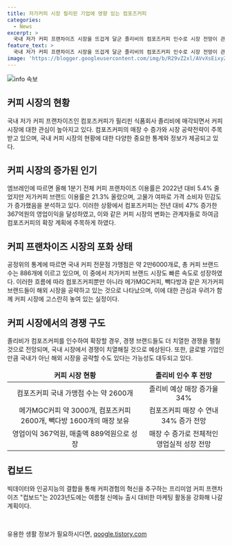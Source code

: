 ```yaml
---
title: 저가커피 시장 필리핀 기업에 영향 있는 컴포즈커피
categories:
  - News
excerpt: >
  국내 저가 커피 프랜차이즈 시장을 뜨겁게 달군 졸리비의 컴포즈커피 인수로 시장 전망이 관심을 받고 있다. 졸리비는 연내 컴포즈커피 매장을 늘리고 지분 70%를 2억3800만달러에 인수하여 매장 수 증가를 예고했다. 컴포즈커피의 확장 계획이 주목받는 가운데, 저가커피 시장 포화 상태의 업계 의견도 나온다. 발전 가능성에 대한 관심이 높아지며, 해외 시장을 공략하는 움직임도 보인다. 이에 따라 국내 및 해외 시장에서의 경쟁이 더욱 치열해질 전망이며, 졸리비의 확장 방향에 관심이 쏠리고 있다.
feature_text: >
  국내 저가 커피 프랜차이즈 시장을 뜨겁게 달군 졸리비의 컴포즈커피 인수로 시장 전망이 관심을 받고 있다. 졸리비는 연내 컴포즈커피 매장을 늘리고 지분 70%를 2억3800만달러에 인수하여 매장 수 증가를 예고했다. 컴포즈커피의 확장 계획이 주목받는 가운데, 저가커피 시장 포화 상태의 업계 의견도 나온다. 발전 가능성에 대한 관심이 높아지며, 해외 시장을 공략하는 움직임도 보인다. 이에 따라 국내 및 해외 시장에서의 경쟁이 더욱 치열해질 전망이며, 졸리비의 확장 방향에 관심이 쏠리고 있다.
image: 'https://blogger.googleusercontent.com/img/b/R29vZ2xl/AVvXsEixyZcFfHzMRdzZMjFBmAUKJYCLCGyLL1o632UiGVXcaFdKo_bkvkuCioo0uUKlGfBVcT3P84aROyZIXSBEx3Aw5nCQ3pTgDom1WDC4m8eifvWiAmWEEVb4x6G_l8C0QH225ldMjyaFvpxGEBGNO37VmDTDMHGhJPq73UglMfDca1-0aw/s1600/blogspot.png'
---
```


<p><img src="https://blogger.googleusercontent.com/img/b/R29vZ2xl/AVvXsEixyZcFfHzMRdzZMjFBmAUKJYCLCGyLL1o632UiGVXcaFdKo_bkvkuCioo0uUKlGfBVcT3P84aROyZIXSBEx3Aw5nCQ3pTgDom1WDC4m8eifvWiAmWEEVb4x6G_l8C0QH225ldMjyaFvpxGEBGNO37VmDTDMHGhJPq73UglMfDca1-0aw/s1600/blogspot.png" alt="info 속보" /></p>

<h2 data-ke-size="size26">커피 시장의 현황</h2>

<p data-ke-size="size16">국내 저가 커피 프랜차이즈인 컴포즈커피가 필리핀 식품회사 졸리비에 매각되면서 커피 시장에 대한 관심이 높아지고 있다. 컴포즈커피의 매장 수 증가와 시장 공략전략이 주목받고 있으며, 국내 커피 시장의 현황에 대한 다양한 중요한 통계와 정보가 제공되고 있다.</p>

<h2 data-ke-size="size26">커피 시장의 증가된 인기</h2>

<p data-ke-size="size16">엠브레인에 따르면 올해 1분기 전체 커피 프랜차이즈 이용률은 2022년 대비 5.4% 줄었지만 저가커피 브랜드 이용률은 21.3% 올랐으며, 고물가 여파로 가격 소비자 민감도가 증가했음을 분석하고 있다. 이러한 상황에서 컴포즈커피는 전년 대비 47% 증가한 367억원의 영업이익을 달성하였고, 이와 같은 커피 시장의 변화는 관계자들로 하여금 컴포즈커피의 확장 계획에 주목하게 하였다.</p>

<h2 data-ke-size="size26">커피 프랜차이즈 시장의 포화 상태</h2>

<p data-ke-size="size16">공정위의 통계에 따르면 국내 커피 전문점 가맹점은 약 2만6000개로, 총 커피 브랜드 수는 886개에 이르고 있으며, 이 중에서 저가커피 브랜드 시장도 빠른 속도로 성장하였다. 이러한 흐름에 따라 컴포즈커피뿐만 아니라 메가MGC커피, 빽다방과 같은 저가커피 브랜드들이 해외 시장을 공략하고 있는 것으로 나타났으며, 이에 대한 관심과 우려가 함께 커피 시장에 고스란히 놓여 있는 실정이다.</p>

<h2 data-ke-size="size26">커피 시장에서의 경쟁 구도</h2>

<p data-ke-size="size16">졸리비가 컴포즈커피를 인수하여 확장할 경우, 경쟁 브랜드들도 더 치열한 경쟁을 펼칠 것으로 전망되며, 국내 시장에서 경쟁이 치열해질 것으로 예상된다. 또한, 글로벌 기업인 만큼 국내가 아닌 해외 시장을 공략할 수도 있다는 가능성도 대두되고 있다.</p>

<table>
<thead>
<tr>
<td style="text-align: center; height: 17px;"><b>커피 시장 현황</b></td>
<td style="text-align: center; height: 17px;"><b>졸리비 인수 후 전망</b></td>
</tr>
</thead>
<tbody>
<tr>
<td style="text-align: center; height: 17px;">컴포즈커피 국내 가맹점 수는 약 2600개</td>
<td style="text-align: center; height: 17px;">졸리비 예상 매장 증가율 34%</td>
</tr>
<tr>
<td style="text-align: center; height: 17px;">메가MGC커피 약 3000개, 컴포즈커피 2600개, 빽다방 1600개의 매장 보유</td>
<td style="text-align: center; height: 17px;">컴포즈커피 매장 수 연내 34% 증가 전망</td>
</tr>
<tr>
<td style="text-align: center; height: 17px;">영업이익 367억원, 매출액 889억원으로 성장</td>
<td style="text-align: center; height: 17px;">매장 수 증가로 전체적인 영업실적 성장 전망</td>
</tr>
</tbody>
</table>

<h2 data-ke-size="size26">컵보드</h2>

<p data-ke-size="size16">빅데이터와 인공지능의 결합을 통해 커피경험의 혁신을 추구하는 프리미엄 커피 프랜차이즈 "컵보드"는 2023년도에는 여름철 신메뉴 출시 대비한 마케팅 활동을 강화해 나갈 계획이다. </p>

<p data-ke-size="size16">&nbsp;</p>
유용한 생활 정보가 필요하시다면, <a href="https://qoogle.tistory.com" rel="dofollow">qoogle.tistory.com</a>



